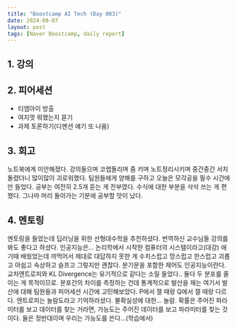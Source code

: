 ```yaml
---
title: "Boostcamp AI Tech (Day 003)"
date: 2024-08-07
layout: post
tags: [Naver Boostcamp, daily report]
---
```


<!-- [![Peer Session Badge](https://img.shields.io/badge/Peer%20Session-CC527A?style=flat)](../peer_session/day003.html) -->
## 1. 강의


## 2. 피어세션
- 티엠아이 방출
- 여지껏 뭐했는지 묻기
- 과제 토론하기(디멘션 얘기 또 나옴)


## 3. 회고
노트북에게 미안해졌다. 강의들으며 코랩돌리며 줌 키며 노트정리시키며 중간중간 서치돌렸더니 많이많이 괴로워했다. 팀원들에게 양해를 구하고 오늘은 모각공을 필수 시간에만 들었다. 공부는 여전히 2.5개 듣는 게 전부였다. 수식에 대한 부분을 삭삭 쓰는 게 편했다. 그나마 머리 돌아가는 기분에 공부할 맛이 났다. 


## 4. 멘토링
멘토링을 들었는데 딥러닝을 위한 선형대수학을 추천하셨다. 번역하신 교수님들 강의를 봐도 좋다고 하셨다. 인공지능은… 논리학에서 시작한 컴퓨터의 시스템이라고(대강) 애기때 배웠었는데 까먹어서 제대로 대답하지 못한 게 수치스럽고 망스럽고 한스럽고 괴롭고 아쉽고 속상하고 슬프고 그렇지만 괜찮다. 분기문을 포함한 제어도 인공지능이란다. 교차엔트로피와 KL Divergence는 유기적으로 같다는 소릴 들었다.. 둘다 두 분포를 줄이는 게 목적이므로. 분포간의 차이를 측정하는 건데 통계적으로 발산을 재는 여기서 발산에 대해 팀원들과 피어세션 시간에 고민해보았다. P에서 잴 때랑 Q에서 잴 때랑 다르다. 엔트로피는 놀람도라고 기억하라셨다. 불확실성에 대한… 놀람. 확률은 주어진 파라미터를 보고 데이터를 찾는 거라면, 가능도는 주어진 데이터를 보고 파라미터를 찾는 것이다. 둘은 정반대이며 우리는 가능도를 쓴다…(학습에서)
